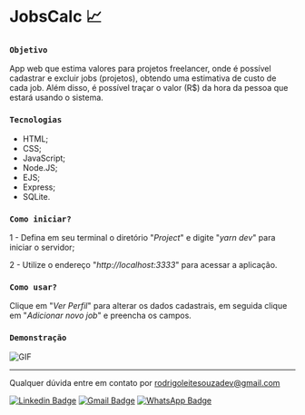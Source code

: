 # JobsCalc :chart_with_upwards_trend:

### `Objetivo`

App web que estima valores para projetos freelancer, onde é possível cadastrar e excluir jobs (projetos), obtendo uma estimativa de custo de cada job. Além disso, é possível traçar o valor (R$) da hora da pessoa que estará usando o sistema.

### `Tecnologias`

- HTML;
- CSS;
- JavaScript;
- Node.JS;
- EJS;
- Express;
- SQLite.

### `Como iniciar?`

1 - Defina em seu terminal o diretório "*Project*" e digite "*yarn dev*" para iniciar o servidor;

2 - Utilize o endereço "*http://localhost:3333*" para acessar a aplicação.

### `Como usar?`

Clique em "*Ver Perfil*" para alterar os dados cadastrais, em seguida clique em "*Adicionar novo job*" e preencha os campos.

### `Demonstração`

![GIF](https://i.imgur.com/U74ScLW.gif)

------------------------------------------------------------------

Qualquer dúvida entre em contato por <a href="mailto:rodrigoleitesouzadev@gmail.com?">rodrigoleitesouzadev@gmail.com</a>

 [![Linkedin Badge](https://img.shields.io/badge/-LinkedIn-blue?style=flat-square&logo=Linkedin&logoColor=white&link=https://www.linkedin.com/in/rodrigoleitesouzadev/)](https://www.linkedin.com/in/rodrigoleitesouzadev/)
[![Gmail Badge](https://img.shields.io/badge/-Gmail-c14438?style=flat-square&logo=Gmail&logoColor=white&link=mailto:rodrigoleitesouzadev@gmail.com)](mailto:rodrigoleitesouzadev@gmail.com)
[![WhatsApp Badge](https://img.shields.io/badge/WhatsApp-0DA204?style=flat-square&logo=whatsapp&logoColor=white)](https://wa.me/5521986715853)

